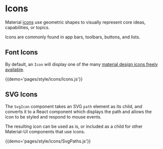 # Icons

Material [icons](https://material.io/guidelines/style/icons.html) use geometric shapes to visually represent core ideas, capabilities, or topics.

Icons are commonly found in app bars, toolbars, buttons, and lists.

## Font Icons

By default, an `Icon` will display one of the many [material design icons freely available](https://material.io/icons/).

{{demo='pages/style/icons/Icons.js'}}

## SVG Icons

The `SvgIcon` component takes an SVG `path` element as its child, and converts it to a React component which displays
the path and allows the icon to be styled and respond to mouse events.

The resulting icon can be used as is, or included as a child for other Material-UI components that use icons.

{{demo='pages/style/icons/SvgPaths.js'}}
